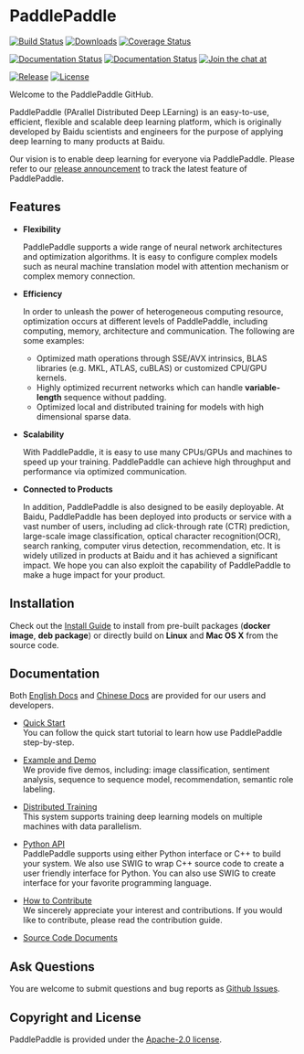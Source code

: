 # PaddlePaddle


[![Build Status](https://travis-ci.org/baidu/Paddle.svg?branch=master)](https://travis-ci.org/baidu/Paddle)
[![Downloads](https://img.shields.io/github/downloads/baidu/Paddle/total.svg)](https://github.com/baidu/Paddle/releases)
[![Coverage Status](https://coveralls.io/repos/github/baidu/Paddle/badge.svg?branch=develop)](https://coveralls.io/github/baidu/Paddle?branch=develop)

[![Documentation Status](https://img.shields.io/badge/docs-latest-brightgreen.svg?style=flat)](http://www.paddlepaddle.org/)
[![Documentation Status](https://img.shields.io/badge/中文文档-最新-brightgreen.svg)]()
[![Join the chat at](https://img.shields.io/gitter/room/PaddlePaddle/Deep_Learning.svg)](https://gitter.im/PaddlePaddle/Deep_Learning)

[![Release](https://img.shields.io/github/release/baidu/Paddle.svg)](https://github.com/baidu/Paddle/releases)
[![License](https://img.shields.io/badge/license-Apache%202-blue.svg)](LICENSE)


Welcome to the PaddlePaddle GitHub.

PaddlePaddle (PArallel Distributed Deep LEarning) is an easy-to-use,
efficient, flexible and scalable deep learning platform, which is originally
developed by Baidu scientists and engineers for the purpose of applying deep
learning to many products at Baidu.

Our vision is to enable deep learning for everyone via PaddlePaddle.
Please refer to our [release announcement](https://github.com/baidu/Paddle/releases) to track the latest feature of PaddlePaddle.

## Features

- **Flexibility**

    PaddlePaddle supports a wide range of neural network architectures and
    optimization algorithms. It is easy to configure complex models such as
    neural machine translation model with attention mechanism or complex memory
    connection.

-  **Efficiency**

    In order to unleash the power of heterogeneous computing resource,
    optimization occurs at different levels of PaddlePaddle, including
    computing, memory, architecture and communication. The following are some
    examples:

      - Optimized math operations through SSE/AVX intrinsics, BLAS libraries
      (e.g. MKL, ATLAS, cuBLAS) or customized CPU/GPU kernels.
      - Highly optimized recurrent networks which can handle **variable-length**
      sequence without padding.
      - Optimized local and distributed training for models with high dimensional
      sparse data.

- **Scalability**

    With PaddlePaddle, it is easy to use many CPUs/GPUs and machines to speed
    up your training. PaddlePaddle can achieve high throughput and performance
    via optimized communication.

- **Connected to Products**

    In addition, PaddlePaddle is also designed to be easily deployable. At Baidu,
    PaddlePaddle has been deployed into products or service with a vast number
    of users, including ad click-through rate (CTR) prediction, large-scale image
    classification, optical character recognition(OCR), search ranking, computer
    virus detection, recommendation, etc. It is widely utilized in products at
    Baidu and it has achieved a significant impact. We hope you can also exploit
    the capability of PaddlePaddle to make a huge impact for your product.

## Installation
Check out the [Install Guide](http://paddlepaddle.org/doc/build/) to install from
pre-built packages (**docker image**, **deb package**) or
directly build on **Linux** and **Mac OS X** from the source code.

## Documentation
Both [English Docs](http://paddlepaddle.org/doc/) and [Chinese Docs](http://paddlepaddle.org/doc_cn/) are provided for our users and developers.

- [Quick Start](http://paddlepaddle.org/doc/demo/quick_start/index_en) <br>
   You can follow the quick start tutorial to learn how use PaddlePaddle
   step-by-step.

- [Example and Demo](http://paddlepaddle.org/doc/demo/) <br>
   We provide five demos, including: image classification, sentiment analysis,
   sequence to sequence model, recommendation, semantic role labeling.

- [Distributed Training](http://paddlepaddle.org/doc/cluster) <br>
  This system supports training deep learning models on multiple machines
  with data parallelism.

- [Python API](http://paddlepaddle.org/doc/ui/) <br>
   PaddlePaddle supports using either Python interface or C++ to build your
   system. We also use SWIG to wrap C++ source code to create a user friendly
   interface for Python. You can also use SWIG to create interface for your
   favorite programming language.

- [How to Contribute](http://paddlepaddle.org/doc/build/contribute_to_paddle.html) <br>
   We sincerely appreciate your interest and contributions. If you would like to
   contribute, please read the contribution guide.

- [Source Code Documents](http://paddlepaddle.org/doc/source/) <br>

## Ask Questions

You are welcome to submit questions and bug reports as [Github Issues](https://github.com/baidu/paddle/issues).

## Copyright and License
PaddlePaddle is provided under the [Apache-2.0 license](LICENSE).
